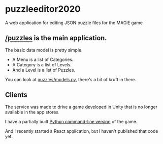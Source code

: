 # puzzleeditor2020
A web application for editing JSON puzzle files for the MAGiE game

## [/puzzles](puzzles) is the main application.
The basic data model is pretty simple.
- A Menu is a list of Categories.
- A Category is a list of Levels.
- And a Level is a list of Puzzles.

You can look at [puzzles/models.py](puzzles/models.py), there's a bit of kruft in there.

## Clients
The service was made to drive a game developed in Unity that is no longer available in the app stores.

I have a partially built [Python command-line version](https://github.com/n8mob/MAGiEpy/) of the game.

And I recently started a React application, but I haven't published that code yet.
